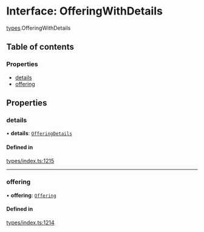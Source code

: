 # Interface: OfferingWithDetails

[types](../wiki/types).OfferingWithDetails

## Table of contents

### Properties

- [details](../wiki/types.OfferingWithDetails#details)
- [offering](../wiki/types.OfferingWithDetails#offering)

## Properties

### details

• **details**: [`OfferingDetails`](../wiki/api.entities.Offering.types.OfferingDetails)

#### Defined in

[types/index.ts:1215](https://github.com/PolymeshAssociation/polymesh-sdk/blob/07b115c8/src/types/index.ts#L1215)

___

### offering

• **offering**: [`Offering`](../wiki/api.entities.Offering.Offering)

#### Defined in

[types/index.ts:1214](https://github.com/PolymeshAssociation/polymesh-sdk/blob/07b115c8/src/types/index.ts#L1214)
